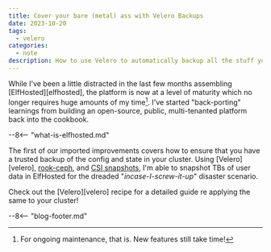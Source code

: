 ```yaml
---
title: Cover your bare (metal) ass with Velero Backups
date: 2023-10-20
tags:
  - velero
categories:
  - note
description: How to use Velero to automatically backup all the stuff you care about in your bare-metal Kubernetes cluster
---
```

While I've been a little distracted in the last few months assembling [ElfHosted][elfhosted], the platform is now at a level of maturity which no longer requires huge amounts of my time[^1]. I've started "back-porting" learnings from building an open-source, public, multi-tenanted platform back into the cookbook.

--8<-- "what-is-elfhosted.md"

The first of our imported improvements covers how to ensure that you have a trusted backup of the config and state in your cluster. Using [Velero][velero],  [rook-ceph](/kubernetes/persistence/rook-ceph/), and [CSI snapshots](http://localhost:8000/kubernetes/backup/csi-snapshots/), I'm able to snapshot TBs of user data in ElfHosted for the dreaded "*incase-I-screw-it-up*" disaster scenario.

Check out the [Velero][velero] recipe for a detailed guide re applying the same to your cluster!

<!-- more -->

[^1]: For ongoing maintenance, that is. New features still take time!

--8<-- "blog-footer.md"